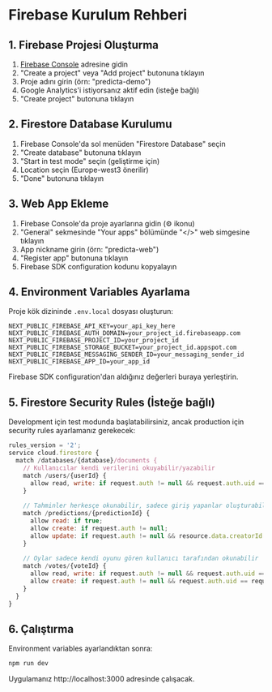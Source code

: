 # Firebase Kurulum Rehberi

## 1. Firebase Projesi Oluşturma

1. [Firebase Console](https://console.firebase.google.com/) adresine gidin
2. "Create a project" veya "Add project" butonuna tıklayın
3. Proje adını girin (örn: "predicta-demo")
4. Google Analytics'i istiyorsanız aktif edin (isteğe bağlı)
5. "Create project" butonuna tıklayın

## 2. Firestore Database Kurulumu

1. Firebase Console'da sol menüden "Firestore Database" seçin
2. "Create database" butonuna tıklayın
3. "Start in test mode" seçin (geliştirme için)
4. Location seçin (Europe-west3 önerilir)
5. "Done" butonuna tıklayın

## 3. Web App Ekleme

1. Firebase Console'da proje ayarlarına gidin (⚙️ ikonu)
2. "General" sekmesinde "Your apps" bölümünde "</>" web simgesine tıklayın
3. App nickname girin (örn: "predicta-web")
4. "Register app" butonuna tıklayın
5. Firebase SDK configuration kodunu kopyalayın

## 4. Environment Variables Ayarlama

Proje kök dizininde `.env.local` dosyası oluşturun:

```env
NEXT_PUBLIC_FIREBASE_API_KEY=your_api_key_here
NEXT_PUBLIC_FIREBASE_AUTH_DOMAIN=your_project_id.firebaseapp.com
NEXT_PUBLIC_FIREBASE_PROJECT_ID=your_project_id
NEXT_PUBLIC_FIREBASE_STORAGE_BUCKET=your_project_id.appspot.com
NEXT_PUBLIC_FIREBASE_MESSAGING_SENDER_ID=your_messaging_sender_id
NEXT_PUBLIC_FIREBASE_APP_ID=your_app_id
```

Firebase SDK configuration'dan aldığınız değerleri buraya yerleştirin.

## 5. Firestore Security Rules (İsteğe bağlı)

Development için test modunda başlatabilirsiniz, ancak production için security rules ayarlamanız gerekecek:

```javascript
rules_version = '2';
service cloud.firestore {
  match /databases/{database}/documents {
    // Kullanıcılar kendi verilerini okuyabilir/yazabilir
    match /users/{userId} {
      allow read, write: if request.auth != null && request.auth.uid == userId;
    }
    
    // Tahminler herkesçe okunabilir, sadece giriş yapanlar oluşturabilir
    match /predictions/{predictionId} {
      allow read: if true;
      allow create: if request.auth != null;
      allow update: if request.auth != null && resource.data.creatorId == request.auth.uid;
    }
    
    // Oylar sadece kendi oyunu gören kullanıcı tarafından okunabilir
    match /votes/{voteId} {
      allow read, write: if request.auth != null && request.auth.uid == resource.data.userId;
      allow create: if request.auth != null && request.auth.uid == request.resource.data.userId;
    }
  }
}
```

## 6. Çalıştırma

Environment variables ayarlandıktan sonra:

```bash
npm run dev
```

Uygulamanız http://localhost:3000 adresinde çalışacak. 